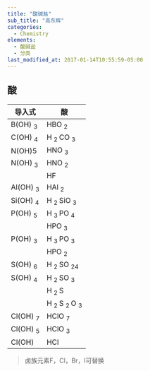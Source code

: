 ```yaml
---
title: "酸碱盐"
sub_title: "高东辉"
categories:
  - Chemistry
elements:
  - 酸碱盐
  - 分类
last_modified_at: 2017-01-14T10:55:59-05:00
---
```

## 酸

| 导入式 | 酸 |
| --- | --- |
| B(OH) <sub> 3 </sub> | HBO  <sub> 2 </sub> |
| C(OH) <sub> 4 </sub> | H <sub> 2 </sub> CO  <sub> 3 </sub> |
| N(OH)5 | HNO <sub> 3 </sub> |
| N(OH) <sub> 3 </sub> | HNO <sub> 2 </sub> |
| | HF |
| Al(OH) <sub> 3 </sub> | HAl <sub> 2 </sub> |
| Si(OH) <sub> 4 </sub> | H <sub> 2 </sub> SiO <sub> 3 </sub> |
| P(OH) <sub> 5 </sub> | H <sub> 3 </sub>PO <sub> 4 </sub> |
| | HPO <sub> 3 </sub> |
| P(OH) <sub> 3 </sub> | H <sub> 3 </sub> PO <sub> 3 </sub>|
| |HPO <sub> 2 </sub> |
| S(OH) <sub> 6 </sub> | H <sub> 2 </sub> SO <sub> 24 </sub> |
| S(OH) <sub> 4 </sub> | H <sub> 2 </sub> SO <sub> 3 </sub> |
| | H <sub> 2 </sub> S |
| | H <sub> 2 </sub> S <sub> 2 </sub> O <sub> 3 </sub> |
| Cl(OH) <sub> 7 </sub> | HClO <sub> 7 </sub> |
| Cl(OH) <sub> 5 </sub> | HClO <sub> 3 </sub> |
| Cl(OH) | HCl |

> 卤族元素F，Cl，Br，I可替换
